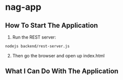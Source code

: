 # nag-app
## How To Start The Application
1. Run the REST server:
```bash
nodejs backend/rest-server.js
```

2. Then go the browser and open up index.html

## What I Can Do With The Application

